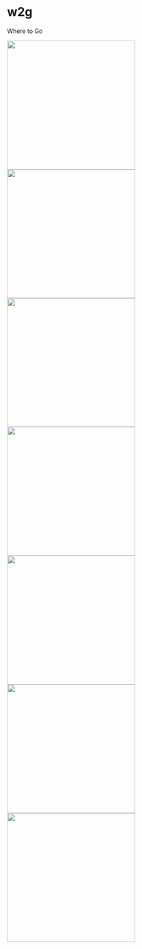 # w2g
Where to Go

<img src="/images/1.png" width="300px">
<img src="/images/2.png" width="300px"><br />
<img src="/images/3.png" width="300px">
<img src="/images/4.png" width="300px"><br />
<img src="/images/5.png" width="300px">
<img src="/images/6.png" width="300px"><br />
<img src="/images/7.png" width="300px">